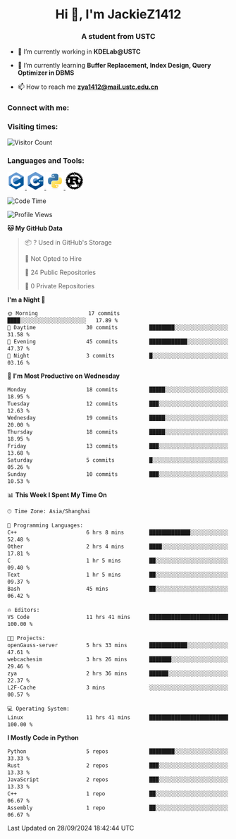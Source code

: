 <h1 align="center">Hi 👋, I'm JackieZ1412</h1>
<h3 align="center">A student from USTC</h3>

- 🔭 I’m currently working in **KDELab@USTC**

- 🌱 I’m currently learning **Buffer Replacement, Index Design, Query Optimizer in DBMS**

- 📫 How to reach me **zya1412@mail.ustc.edu.cn**

<h3 align="left">Connect with me:</h3>
<p align="left">
</p>

<h3 align="left">Visiting times:</h3>
<p align="left">
</p>

![Visitor Count](https://profile-counter.glitch.me/Christmas/count.svg)

<h3 align="left">Languages and Tools:</h3>
<p align="left"> <a href="https://www.cprogramming.com/" target="_blank" rel="noreferrer"> <img src="https://raw.githubusercontent.com/devicons/devicon/master/icons/c/c-original.svg" alt="c" width="40" height="40"/> </a> <a href="https://www.w3schools.com/cpp/" target="_blank" rel="noreferrer"> <img src="https://raw.githubusercontent.com/devicons/devicon/master/icons/cplusplus/cplusplus-original.svg" alt="cplusplus" width="40" height="40"/> </a> <a href="https://www.python.org" target="_blank" rel="noreferrer"> <img src="https://raw.githubusercontent.com/devicons/devicon/master/icons/python/python-original.svg" alt="python" width="40" height="40"/> </a> <a href="https://www.rust-lang.org" target="_blank" rel="noreferrer"> <img src="https://raw.githubusercontent.com/devicons/devicon/master/icons/rust/rust-plain.svg" alt="rust" width="40" height="40"/> </a> </p>



<!--START_SECTION:waka-->
![Code Time](http://img.shields.io/badge/Code%20Time-923%20hrs%2022%20mins-blue)

![Profile Views](http://img.shields.io/badge/Profile%20Views-4-blue)

**🐱 My GitHub Data** 

> 📦 ? Used in GitHub's Storage 
 > 
> 🚫 Not Opted to Hire
 > 
> 📜 24 Public Repositories 
 > 
> 🔑 0 Private Repositories 
 > 
**I'm a Night 🦉** 

```text
🌞 Morning                17 commits          ████░░░░░░░░░░░░░░░░░░░░░   17.89 % 
🌆 Daytime                30 commits          ████████░░░░░░░░░░░░░░░░░   31.58 % 
🌃 Evening                45 commits          ████████████░░░░░░░░░░░░░   47.37 % 
🌙 Night                  3 commits           █░░░░░░░░░░░░░░░░░░░░░░░░   03.16 % 
```
📅 **I'm Most Productive on Wednesday** 

```text
Monday                   18 commits          █████░░░░░░░░░░░░░░░░░░░░   18.95 % 
Tuesday                  12 commits          ███░░░░░░░░░░░░░░░░░░░░░░   12.63 % 
Wednesday                19 commits          █████░░░░░░░░░░░░░░░░░░░░   20.00 % 
Thursday                 18 commits          █████░░░░░░░░░░░░░░░░░░░░   18.95 % 
Friday                   13 commits          ███░░░░░░░░░░░░░░░░░░░░░░   13.68 % 
Saturday                 5 commits           █░░░░░░░░░░░░░░░░░░░░░░░░   05.26 % 
Sunday                   10 commits          ███░░░░░░░░░░░░░░░░░░░░░░   10.53 % 
```


📊 **This Week I Spent My Time On** 

```text
🕑︎ Time Zone: Asia/Shanghai

💬 Programming Languages: 
C++                      6 hrs 8 mins        █████████████░░░░░░░░░░░░   52.48 % 
Other                    2 hrs 4 mins        ████░░░░░░░░░░░░░░░░░░░░░   17.81 % 
C                        1 hr 5 mins         ██░░░░░░░░░░░░░░░░░░░░░░░   09.40 % 
Text                     1 hr 5 mins         ██░░░░░░░░░░░░░░░░░░░░░░░   09.37 % 
Bash                     45 mins             ██░░░░░░░░░░░░░░░░░░░░░░░   06.42 % 

🔥 Editors: 
VS Code                  11 hrs 41 mins      █████████████████████████   100.00 % 

🐱‍💻 Projects: 
openGauss-server         5 hrs 33 mins       ████████████░░░░░░░░░░░░░   47.61 % 
webcachesim              3 hrs 26 mins       ███████░░░░░░░░░░░░░░░░░░   29.46 % 
zya                      2 hrs 36 mins       ██████░░░░░░░░░░░░░░░░░░░   22.37 % 
L2F-Cache                3 mins              ░░░░░░░░░░░░░░░░░░░░░░░░░   00.57 % 

💻 Operating System: 
Linux                    11 hrs 41 mins      █████████████████████████   100.00 % 
```

**I Mostly Code in Python** 

```text
Python                   5 repos             ████████░░░░░░░░░░░░░░░░░   33.33 % 
Rust                     2 repos             ███░░░░░░░░░░░░░░░░░░░░░░   13.33 % 
JavaScript               2 repos             ███░░░░░░░░░░░░░░░░░░░░░░   13.33 % 
C++                      1 repo              ██░░░░░░░░░░░░░░░░░░░░░░░   06.67 % 
Assembly                 1 repo              ██░░░░░░░░░░░░░░░░░░░░░░░   06.67 % 
```




 Last Updated on 28/09/2024 18:42:44 UTC
<!--END_SECTION:waka-->
